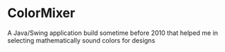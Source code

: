 # ColorMixer
A Java/Swing application build sometime before 2010 that helped me in selecting mathematically sound colors for designs
